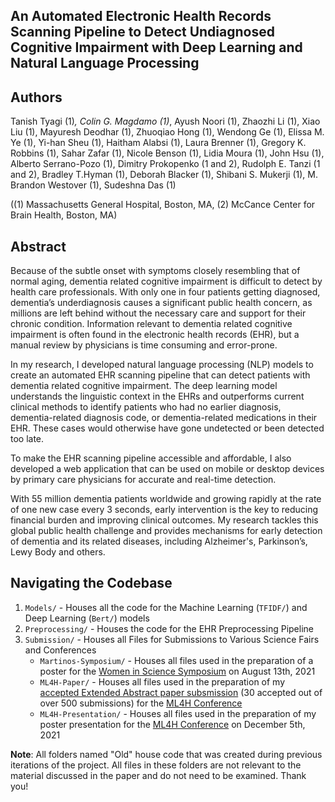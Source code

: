 
## An Automated Electronic Health Records Scanning Pipeline to Detect Undiagnosed Cognitive Impairment with Deep Learning and Natural Language Processing

## Authors
Tanish Tyagi (1)*, Colin G. Magdamo (1)*, Ayush Noori (1), Zhaozhi Li (1), Xiao Liu (1), Mayuresh Deodhar (1), Zhuoqiao Hong (1), Wendong Ge (1), Elissa M. Ye (1), Yi-han Sheu (1), Haitham Alabsi (1), Laura Brenner (1), Gregory K. Robbins (1), Sahar Zafar (1), Nicole Benson (1), Lidia Moura (1), John Hsu (1), Alberto Serrano-Pozo (1), Dimitry Prokopenko (1 and 2), Rudolph E. Tanzi (1 and 2), Bradley T.Hyman (1), Deborah Blacker (1), Shibani S. Mukerji (1), M. Brandon Westover (1), Sudeshna Das (1) 

((1) Massachusetts General Hospital, Boston, MA, (2) McCance Center for Brain Health, Boston, MA)

## Abstract
Because of the subtle onset with symptoms closely resembling that of normal aging, dementia related cognitive impairment is difficult to detect by health care professionals. With only one in four patients getting diagnosed, dementia’s underdiagnosis causes a significant public health concern, as millions are left behind without the necessary care and support for their chronic condition. Information relevant to dementia related cognitive impairment is often found in the electronic health records (EHR), but a manual review by physicians is time consuming and error-prone.

In my research, I developed natural language processing (NLP) models to create an automated EHR scanning pipeline that can detect patients with dementia related cognitive impairment. The deep learning model understands the linguistic context in the EHRs and outperforms current clinical methods to identify patients who had no earlier diagnosis, dementia-related diagnosis code, or dementia-related medications in their EHR. These cases would otherwise have gone undetected or been detected too late.

To make the EHR scanning pipeline accessible and affordable, I also developed a web application that can be used on mobile or desktop devices by primary care physicians for accurate and real-time detection.

With 55 million dementia patients worldwide and growing rapidly at the rate of one new case every 3 seconds, early intervention is the key to reducing financial burden and improving clinical outcomes. My research tackles this global public health challenge and provides mechanisms for early detection of dementia and its related diseases, including Alzheimer's, Parkinson’s, Lewy Body and others.

## Navigating the Codebase
1. ```Models/``` - Houses all the code for the Machine Learning (```TFIDF/```) and Deep Learning (```Bert/```) models 
2. ```Preprocessing/``` - Houses the code for the EHR Preprocessing Pipeline 
3.  ```Submission/``` - Houses all Files for Submissions to Various Science Fairs and Conferences
	*  ```Martinos-Symposium/``` - Houses all files used in the preparation of a poster for the [Women in Science Symposium](https://wis.martinos.org/mcss/) on August 13th, 2021 
	* ```ML4H-Paper/```  -  Houses all files used in the preparation of my [accepted Extended Abstract paper subsmission](https://arxiv.org/abs/2111.09115) (30 accepted out of over 500 submissions) for the [ML4H Conference](https://ml4health.github.io/2021/papers.html) 
	* ```ML4H-Presentation/```  - Houses all files used in the preparation of my poster  presentation for the [ML4H Conference](https://ml4health.github.io/2021/papers.html) on December 5th, 2021 

**Note**: All folders named "Old" house code that was created during previous iterations of the project. All files in these folders are not relevant to the material discussed in the paper and do not need to be examined. Thank you!